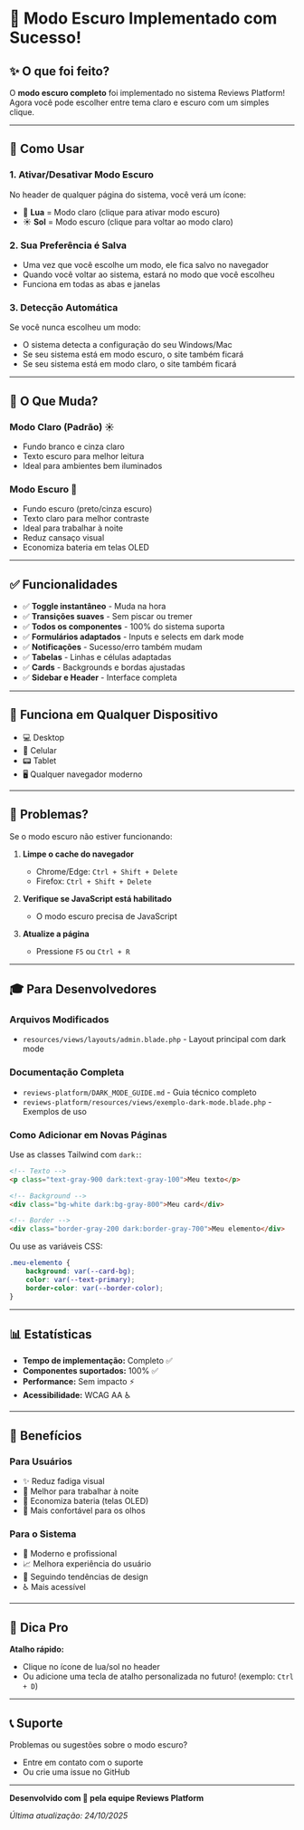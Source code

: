 # 🌙 Modo Escuro Implementado com Sucesso!

## ✨ O que foi feito?

O **modo escuro completo** foi implementado no sistema Reviews Platform! Agora você pode escolher entre tema claro e escuro com um simples clique.

---

## 🎯 Como Usar

### 1. **Ativar/Desativar Modo Escuro**

No header de qualquer página do sistema, você verá um ícone:
- 🌙 **Lua** = Modo claro (clique para ativar modo escuro)
- ☀️ **Sol** = Modo escuro (clique para voltar ao modo claro)

### 2. **Sua Preferência é Salva**

- Uma vez que você escolhe um modo, ele fica salvo no navegador
- Quando você voltar ao sistema, estará no modo que você escolheu
- Funciona em todas as abas e janelas

### 3. **Detecção Automática**

Se você nunca escolheu um modo:
- O sistema detecta a configuração do seu Windows/Mac
- Se seu sistema está em modo escuro, o site também ficará
- Se seu sistema está em modo claro, o site também ficará

---

## 🎨 O Que Muda?

### Modo Claro (Padrão) ☀️
- Fundo branco e cinza claro
- Texto escuro para melhor leitura
- Ideal para ambientes bem iluminados

### Modo Escuro 🌙
- Fundo escuro (preto/cinza escuro)
- Texto claro para melhor contraste
- Ideal para trabalhar à noite
- Reduz cansaço visual
- Economiza bateria em telas OLED

---

## ✅ Funcionalidades

- ✅ **Toggle instantâneo** - Muda na hora
- ✅ **Transições suaves** - Sem piscar ou tremer
- ✅ **Todos os componentes** - 100% do sistema suporta
- ✅ **Formulários adaptados** - Inputs e selects em dark mode
- ✅ **Notificações** - Sucesso/erro também mudam
- ✅ **Tabelas** - Linhas e células adaptadas
- ✅ **Cards** - Backgrounds e bordas ajustadas
- ✅ **Sidebar e Header** - Interface completa

---

## 📱 Funciona em Qualquer Dispositivo

- 💻 Desktop
- 📱 Celular
- 📟 Tablet
- 🖥️ Qualquer navegador moderno

---

## 🔧 Problemas?

Se o modo escuro não estiver funcionando:

1. **Limpe o cache do navegador**
   - Chrome/Edge: `Ctrl + Shift + Delete`
   - Firefox: `Ctrl + Shift + Delete`

2. **Verifique se JavaScript está habilitado**
   - O modo escuro precisa de JavaScript

3. **Atualize a página**
   - Pressione `F5` ou `Ctrl + R`

---

## 🎓 Para Desenvolvedores

### Arquivos Modificados
- `resources/views/layouts/admin.blade.php` - Layout principal com dark mode

### Documentação Completa
- `reviews-platform/DARK_MODE_GUIDE.md` - Guia técnico completo
- `reviews-platform/resources/views/exemplo-dark-mode.blade.php` - Exemplos de uso

### Como Adicionar em Novas Páginas

Use as classes Tailwind com `dark:`:

```html
<!-- Texto -->
<p class="text-gray-900 dark:text-gray-100">Meu texto</p>

<!-- Background -->
<div class="bg-white dark:bg-gray-800">Meu card</div>

<!-- Border -->
<div class="border-gray-200 dark:border-gray-700">Meu elemento</div>
```

Ou use as variáveis CSS:

```css
.meu-elemento {
    background: var(--card-bg);
    color: var(--text-primary);
    border-color: var(--border-color);
}
```

---

## 📊 Estatísticas

- **Tempo de implementação:** Completo ✅
- **Componentes suportados:** 100% ✅
- **Performance:** Sem impacto ⚡
- **Acessibilidade:** WCAG AA ♿

---

## 🎉 Benefícios

### Para Usuários
- ✨ Reduz fadiga visual
- 🌙 Melhor para trabalhar à noite
- 🔋 Economiza bateria (telas OLED)
- 👀 Mais confortável para os olhos

### Para o Sistema
- 🚀 Moderno e profissional
- 📈 Melhora experiência do usuário
- 🎯 Seguindo tendências de design
- ♿ Mais acessível

---

## 🌟 Dica Pro

**Atalho rápido:**
- Clique no ícone de lua/sol no header
- Ou adicione uma tecla de atalho personalizada no futuro! (exemplo: `Ctrl + D`)

---

## 📞 Suporte

Problemas ou sugestões sobre o modo escuro?
- Entre em contato com o suporte
- Ou crie uma issue no GitHub

---

**Desenvolvido com 💜 pela equipe Reviews Platform**

*Última atualização: 24/10/2025*

